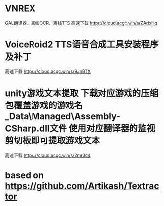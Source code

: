 # VNREX
GAL翻译器、离线OCR、离线TTS
高速下载 https://cloud.acgc.win/s/ZAdxHq 
# VoiceRoid2 TTS语音合成工具安装程序及补丁
高速下载 https://cloud.acgc.win/s/9JnBTX

# unity游戏文本提取 下载对应游戏的压缩包覆盖游戏的游戏名_Data\Managed\Assembly-CSharp.dll文件 使用对应翻译器的监视剪切板即可提取游戏文本
高速下载 https://cloud.acgc.win/s/2mr3c4

# based on https://github.com/Artikash/Textractor
